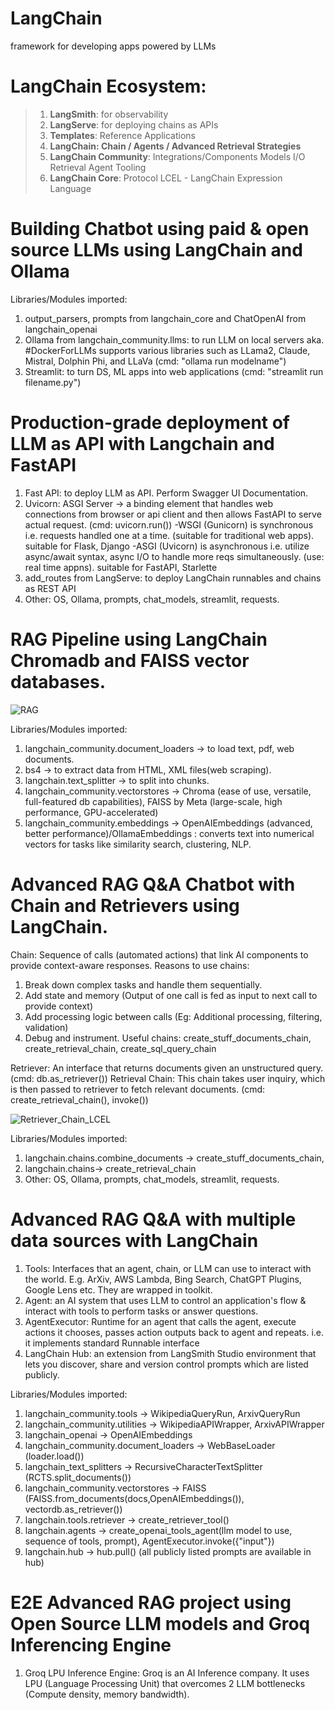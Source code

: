 # LangChain
framework for developing apps powered by LLMs

# **LangChain Ecosystem:**
 >    1. **LangSmith**: for observability
 >    2. **LangServe**: for deploying chains as APIs
 >    3. **Templates**: Reference Applications
 >    4. **LangChain: Chain / Agents / Advanced Retrieval Strategies**
 >    5. **LangChain Community**: Integrations/Components
                    Models I/O
                    Retrieval
                    Agent Tooling
 >    6. **LangChain Core**: Protocol
                    LCEL - LangChain Expression Language

 # Building Chatbot using paid & open source LLMs using LangChain and Ollama
 Libraries/Modules imported: 
1. output_parsers, prompts from langchain_core and ChatOpenAI from langchain_openai
2. Ollama from langchain_community.llms: to run LLM on local servers aka. #DockerForLLMs supports various libraries such as LLama2, Claude, Mistral, Dolphin Phi, and LLaVa (cmd: "ollama run modelname")
3. Streamlit: to turn DS, ML apps into web applications (cmd: "streamlit run filename.py")

 # Production-grade deployment of LLM as API with Langchain and FastAPI
1. Fast API: to deploy LLM as API. Perform Swagger UI Documentation.
2. Uvicorn: ASGI Server -> a binding element that handles web connections from browser or api client and then allows FastAPI to serve actual request. (cmd: uvicorn.run())
   -WSGI (Gunicorn) is synchronous i.e. requests handled one at a time. (suitable for traditional web apps). suitable for Flask, Django
   -ASGI (Uvicorn) is asynchronous i.e. utilize async/await syntax, async I/O to handle more reqs simultaneously. (use: real time appns). suitable for FastAPI, Starlette    
3. add_routes from LangServe: to deploy LangChain runnables and chains as REST API
4. Other: OS, Ollama, prompts, chat_models, streamlit, requests.

 # RAG Pipeline using LangChain Chromadb and FAISS vector databases.
![RAG](https://github.com/user-attachments/assets/5ead9382-0ec4-40d8-bc4f-a512b7572b62)

Libraries/Modules imported: 
1. langchain_community.document_loaders -> to load text, pdf, web documents.
2. bs4 -> to extract data from HTML, XML files(web scraping).
3. langchain.text_splitter -> to split into chunks.
4. langchain_community.vectorstores -> Chroma (ease of use, versatile, full-featured db capabilities), FAISS by Meta (large-scale, high performance, GPU-accelerated)
5. langchain_community.embeddings -> OpenAIEmbeddings (advanced, better performance)/OllamaEmbeddings : converts text into numerical vectors for tasks like similarity search, clustering, NLP. 

# Advanced RAG Q&A Chatbot with Chain and Retrievers using LangChain.

Chain: Sequence of calls (automated actions) that link AI components to provide context-aware responses.
Reasons to use chains: 
1. Break down complex tasks and handle them sequentially.
2. Add state and memory (Output of one call is fed as input to next call to provide context)
3. Add processing logic between calls (Eg: Additional processing, filtering, validation)
4. Debug and instrument.
Useful chains: create_stuff_documents_chain, create_retrieval_chain, create_sql_query_chain

Retriever: An interface that returns documents given an unstructured query. (cmd: db.as_retriever())
Retrieval Chain: This chain takes user inquiry, which is then passed to retriever to fetch relevant documents. (cmd: create_retrieval_chain(), invoke())

![Retriever_Chain_LCEL](https://github.com/user-attachments/assets/8f2f9dfa-fec8-4c30-9105-645a140cf2aa)

Libraries/Modules imported:
1. langchain.chains.combine_documents -> create_stuff_documents_chain, 
2. langchain.chains-> create_retrieval_chain
3. Other: OS, Ollama, prompts, chat_models, streamlit, requests.

# Advanced RAG Q&A with multiple data sources with LangChain
1. Tools: Interfaces that an agent, chain, or LLM can use to interact with the world. E.g. ArXiv, AWS Lambda, Bing Search, ChatGPT Plugins, Google Lens etc.
   They are wrapped in toolkit.
2. Agent: an AI system that uses LLM to control an application's flow & interact with tools to perform tasks or answer questions.
3. AgentExecutor: Runtime for an agent that calls the agent, execute actions it chooses, passes action outputs back to agent and repeats. i.e. it implements standard Runnable interface  
4. LangChain Hub: an extension from LangSmith Studio environment that lets you discover, share and version control prompts which are listed publicly.

Libraries/Modules imported:
1. langchain_community.tools -> WikipediaQueryRun, ArxivQueryRun
2. langchain_community.utilities -> WikipediaAPIWrapper, ArxivAPIWrapper
3. langchain_openai -> OpenAIEmbeddings 
4. langchain_community.document_loaders -> WebBaseLoader (loader.load())
5. langchain_text_splitters -> RecursiveCharacterTextSplitter (RCTS.split_documents())
6. langchain_community.vectorstores -> FAISS (FAISS.from_documents(docs,OpenAIEmbeddings()), vectordb.as_retriever())
7. langchain.tools.retriever -> create_retriever_tool()
8. langchain.agents -> create_openai_tools_agent(llm model to use, sequence of tools, prompt), AgentExecutor.invoke({"input"})
9. langchain.hub -> hub.pull()  (all publicly listed prompts are available in hub)


# E2E Advanced RAG project using Open Source LLM models and Groq Inferencing Engine
1. Groq LPU Inference Engine: Groq is an AI Inference company. It uses LPU (Language Processing Unit) that overcomes 2 LLM bottlenecks (Compute density, memory bandwidth).
